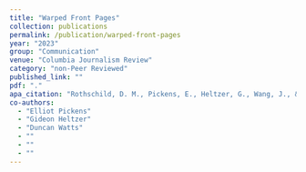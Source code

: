 ```yaml
---
title: "Warped Front Pages"
collection: publications
permalink: /publication/warped-front-pages
year: "2023"
group: "Communication"
venue: "Columbia Journalism Review"
category: "non-Peer Reviewed"
published_link: ""
pdf: "."
apa_citation: "Rothschild, D. M., Pickens, E., Heltzer, G., Wang, J., & Watts, D. J. Warped Front Pages."
co-authors:
  - "Elliot Pickens"
  - "Gideon Heltzer"
  - "Duncan Watts"
  - ""
  - ""
  - ""
---
```

